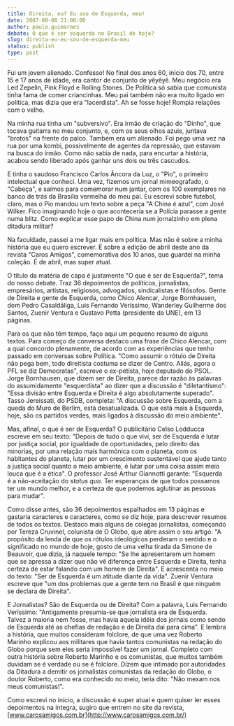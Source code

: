 ```yaml
---
title: Direita, eu? Eu sou de Esquerda, meu!
date: 2007-08-08 21:00:00
author: paulo.guimaraes
debate: O que é ser esquerda no Brasil de hoje?
slug: direita-eu-eu-sou-de-esquerda-meu
status: publish 
type: post
---
```


Fui um jovem alienado. Confesso! No final dos anos 60, início dos 70, entre 15 e 17 anos de idade, era cantor de conjunto de yêyêyê. Meu negócio era Led Zepelin, Pink Floyd e Rolling Stones. De Política só sabia que comunista tinha fama de comer criancinhas. Meu pai também não era muito ligado em política, mas dizia que era "lacerdista". Ah se fosse hoje! Rompia relações com o velho.


Na minha rua tinha um "subversivo". Era irmão de criação do "Dinho", que tocava guitarra no meu conjunto, e, com os seus olhos azuis, juntava "brotos" na frente do palco. Também era um alienado. Foi pego uma vez na rua por uma kombi, possivelmente de agentes da repressão, que estavam na busca do irmão. Como não sabia de nada, para encurtar a história, acabou sendo liberado após ganhar uns dois ou três cascudos.


E tinha o saudoso Francisco Carlos Âncora da Luz, o "Pio", o primeiro intelectual que conheci. Uma vez, fizemos um jornal mimeografado, o "Cabeça", e saímos para comemorar num jantar, com os 100 exemplares no banco de trás da Brasília vermelha do meu pai. Eu escrevi sobre futebol, claro, mas o Pio mandou um texto sobre a peça "A China é azul", com José Wilker. Fico imaginando hoje o que aconteceria se a Polícia parasse a gente numa blitz. Como explicar esse papo de China num jornalzinho em plena ditadura militar?


Na faculdade, passei a me ligar mais em política. Mas não é sobre a minha história que eu quero escrever. É sobre a edição de abril deste ano da revista "Caros Amigos", comemorativa dos 10 anos, que guardei na minha coleção. É de abril, mas super atual.


O título da matéria de capa é justamente "O que é ser de Esquerda?", tema do nosso debate. Traz 36 depoimentos de políticos, jornalistas, empresários, artistas, religiosos, advogados, sindicalistas e filósofos. Gente de Direita e gente de Esquerda, como Chico Alencar, Jorge Bornhausen, dom Pedro Casaldáliga, Luis Fernando Veríssimo, Wanderley Guilherme dos Santos, Zuenir Ventura e Gustavo Petta (presidente da UNE), em 13 páginas. 


Para os que não têm tempo, faço aqui um pequeno resumo de alguns textos. Para começo de conversa destaco uma frase de Chico Alencar, com a qual concordo plenamente, de acordo com as experiências que tenho passado em conversas sobre Política. "Como assumir o rótulo de Direita não pega bem, todo direitista costuma se dizer de Centro. Aliás, agora o PFL se diz Democratas", escreve o ex-petista, hoje deputado do PSOL. Jorge Bornhausen, que dizem ser de Direita, parece dar razão às palavras do assumidamente "esquerdista" ao dizer que a discussão é "diletantismo": "Essa divisão entre Esquerda e Direita é algo absolutamente superado". Tasso Jereissati, do PSDB, completa: "A discussão sobre Esquerda, com a queda do Muro de Berlim, está desatualizada. O que está mais à Esquerda, hoje, são os partidos verdes, mais ligados à discussão do meio ambiente".


Mas, afinal, o que é ser de Esquerda? O publicitário Celso Lodducca escreve em seu texto: "Depois de tudo o que vivi, ser de Esquerda é lutar por justiça social, por igualdade de oportunidades, pelo direito das minorias, por uma relação mais harmônica com o planeta, com os habitantes do planeta, lutar por um crescimento sustentável que ajude tanto a justiça social quanto o meio ambiente, é lutar por uma coisa assim meio louca que é a ética". O professor José Arthur Giannotti garante: "Esquerda é a não-aceitação do *status quo*. Ter esperanças de que todos possamos ter um mundo melhor, e a certeza de que podemos aglutinar as pessoas para mudar".


Como disse antes, são 36 depoimentos espalhados em 13 páginas e gastaria caracteres e caracteres, como se diz hoje, para descrever resumos de todos os textos. Destaco mais alguns de colegas jornalistas, começando por Tereza Cruvinel, colunista de O Globo, que abre assim o seu artigo: "A propósito da lenda de que os rótulos ideológicos perderam o sentido e o significado no mundo de hoje, gosto de uma velha tirada da Simone de Beauvoir, que dizia, já naquele tempo: "Se lhe apresentarem um homem que se apressa a dizer que não vê diferença entre Esquerda e Direita, tenha certeza de estar falando com um homem de Direita". E acrescenta no meio do texto: "Ser de Esquerda é um atitude diante da vida". Zuenir Ventura escreve que "um dos problemas que a gente tem no Brasil é que ninguém se declara de Direita". 


E Jornalistas? São de Esquerda ou de Direita? Com a palavra, Luis Fernando Veríssimo: "Antigamente presumia-se que jornalista era de Esquerda. Talvez a maioria nem fosse, mas havia aquela idéia dos jornais como sendo de Esquerda até as chefias de redação e de Direita daí para cima". E lembra a história, que muitos consideram folclore, de que uma vez Roberto Marinho explicou aos militares que havia tantos comunistas na redação do Globo porque sem eles seria impossível fazer um jornal. Completo com outra história sobre Roberto Marinho e os comunistas, que muitos também duvidam se é verdade ou se é folclore. Dizem que intimado por autoridades da Ditadura a demitir os jornalistas comunistas da redação do Globo, o doutor Roberto, como era conhecido no meio, teria dito: "Não mexam nos meus comunistas!".


Como escrevi no início, a discussão é super atual e quem quiser ler esses depoimentos na íntegra, sugiro que entrem no site da revista, [www.carosamigos.com.br](http://www.carosamigos.com.br/) 



